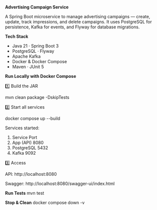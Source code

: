 **Advertising Campaign Service**

A Spring Boot microservice to manage advertising campaigns — create, update, track impressions, and delete campaigns.
It uses PostgreSQL for persistence, Kafka for events, and Flyway for database migrations.

**Tech Stack**

- Java 21 · Spring Boot 3
- PostgreSQL · Flyway
- Apache Kafka
- Docker & Docker Compose
- Maven · JUnit 5

**Run Locally with Docker Compose**

1️⃣ Build the JAR

mvn clean package -DskipTests

2️⃣ Start all services

docker compose up --build


Services started:

1. Service	Port
2. App (API)	8080
3. PostgreSQL	5432
4. Kafka	9092

3️⃣ Access

API: http://localhost:8080

Swagger: http://localhost:8080/swagger-ui/index.html

**Run Tests**
mvn test

**Stop & Clean**
docker compose down -v
